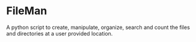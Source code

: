 # FileMan
A python script to create, manipulate, organize, search and count the files and directories at a user provided location.
